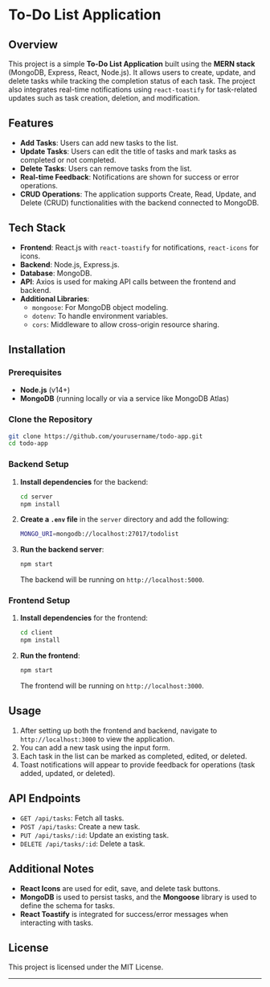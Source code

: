 # To-Do List Application

## Overview
This project is a simple **To-Do List Application** built using the **MERN stack** (MongoDB, Express, React, Node.js). It allows users to create, update, and delete tasks while tracking the completion status of each task. The project also integrates real-time notifications using `react-toastify` for task-related updates such as task creation, deletion, and modification.

## Features
- **Add Tasks**: Users can add new tasks to the list.
- **Update Tasks**: Users can edit the title of tasks and mark tasks as completed or not completed.
- **Delete Tasks**: Users can remove tasks from the list.
- **Real-time Feedback**: Notifications are shown for success or error operations.
- **CRUD Operations**: The application supports Create, Read, Update, and Delete (CRUD) functionalities with the backend connected to MongoDB.

## Tech Stack
- **Frontend**: React.js with `react-toastify` for notifications, `react-icons` for icons.
- **Backend**: Node.js, Express.js.
- **Database**: MongoDB.
- **API**: Axios is used for making API calls between the frontend and backend.
- **Additional Libraries**: 
  - `mongoose`: For MongoDB object modeling.
  - `dotenv`: To handle environment variables.
  - `cors`: Middleware to allow cross-origin resource sharing.



## Installation

### Prerequisites
- **Node.js** (v14+)
- **MongoDB** (running locally or via a service like MongoDB Atlas)

### Clone the Repository
```bash
git clone https://github.com/yourusername/todo-app.git
cd todo-app
```

### Backend Setup
1. **Install dependencies** for the backend:
   ```bash
   cd server
   npm install
   ```

2. **Create a `.env` file** in the `server` directory and add the following:
   ```bash
   MONGO_URI=mongodb://localhost:27017/todolist
   ```

3. **Run the backend server**:
   ```bash
   npm start
   ```
   The backend will be running on `http://localhost:5000`.

### Frontend Setup
1. **Install dependencies** for the frontend:
   ```bash
   cd client
   npm install
   ```

2. **Run the frontend**:
   ```bash
   npm start
   ```
   The frontend will be running on `http://localhost:3000`.

## Usage
1. After setting up both the frontend and backend, navigate to `http://localhost:3000` to view the application.
2. You can add a new task using the input form.
3. Each task in the list can be marked as completed, edited, or deleted.
4. Toast notifications will appear to provide feedback for operations (task added, updated, or deleted).

## API Endpoints

- `GET /api/tasks`: Fetch all tasks.
- `POST /api/tasks`: Create a new task.
- `PUT /api/tasks/:id`: Update an existing task.
- `DELETE /api/tasks/:id`: Delete a task.

## Additional Notes
- **React Icons** are used for edit, save, and delete task buttons.
- **MongoDB** is used to persist tasks, and the **Mongoose** library is used to define the schema for tasks.
- **React Toastify** is integrated for success/error messages when interacting with tasks.


## License
This project is licensed under the MIT License.

---

